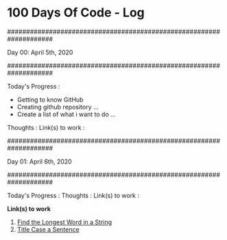# 100 Days Of Code - Log

<p>####################################################################</p>
Day 00: April 5th, 2020
<p>####################################################################</p>

Today's Progress : 
    <ul>
        <li>Getting to know GitHub</li>
        <li>Creating github repository ...</li>
        <li>Create a list of what i want to do ...</li>
    </ul>
Thoughts :
Link(s) to work :

<p>####################################################################</p>
Day 01: April 6th, 2020
<p>####################################################################</p>

Today's Progress :
Thoughts :
Link(s) to work :


**Link(s) to work**
1. [Find the Longest Word in a String](https://www.freecodecamp.com/challenges/find-the-longest-word-in-a-string)
2. [Title Case a Sentence](https://www.freecodecamp.com/challenges/title-case-a-sentence)

